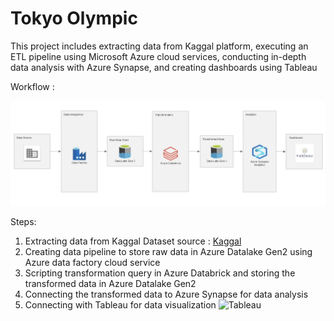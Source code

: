 # Tokyo Olympic

This project includes extracting data from Kaggal platform, executing an ETL pipeline using Microsoft Azure cloud services, conducting in-depth data analysis with Azure Synapse, and creating dashboards using Tableau


Workflow :

![WorkFlow!](https://github.com/prashantlal56/Tokyo_olympic_DE/blob/main/Image/Screenshot%202024-03-03%20at%2000.10.58.png)

Steps:
1. Extracting data from Kaggal
   Dataset source : [Kaggal](https://www.kaggle.com/datasets/arjunprasadsarkhel/2021-olympics-in-tokyo )
2. Creating data pipeline to store raw data in Azure Datalake Gen2 using Azure data factory cloud service
3. Scripting transformation query in Azure Databrick and storing the transformed data in Azure Datalake Gen2
4. Connecting the transformed data to Azure Synapse for data analysis
5. Connecting with Tableau for data visualization
   ![Tableau]()
